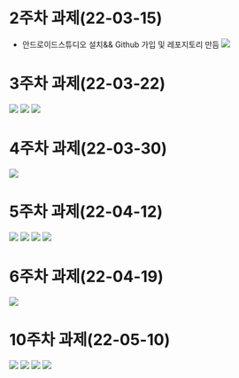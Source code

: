 # 2주차 과제(22-03-15)
- 안드로이드스튜디오 설치&& Github 가입 및 레포지토리 만듬
<img width="" height="" src="./picture/2st.png"></img> 

# 3주차 과제(22-03-22)
<img width="" height="" src="./picture/메인화면.png"></img> 
<img width="" height="" src="./picture/네이버.png"></img> 
<img width="" height="" src="./picture/전화걸기.png"></img> 

# 4주차 과제(22-03-30)
<img width="" height="" src="./picture/4st.png"></img>

# 5주차 과제(22-04-12)
<img width="" height="" src="./picture/실행결과1.png"></img>
<img width="" height="" src="./picture/실행결과2.png"></img>
<img width="" height="" src="./picture/Mainactivity.png"></img>
<img width="" height="" src="./picture/activity_main.png"></img>

# 6주차 과제(22-04-19)
<img width="" height="" src="./picture/6주차 결과.png"></img>

# 10주차 과제(22-05-10)
<img width="" height="" src="./picture/main.png"></img>
<img width="" height="" src="./picture/menu.png"></img>
<img width="" height="" src="./picture/캡쳐1.png"></img>
<img width="" height="" src="./picture/캡쳐2.png"></img>

